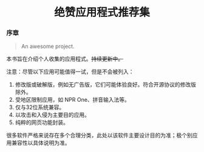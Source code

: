 <h1 align="center">绝赞应用程式推荐集</h1>

### 序章

> An awesome project.

本书旨在介绍个人收集的应用程式。~~持续更新中。~~

注意：尽管以下应用可能值得一试，但是不会被列入：

1. 修改版或破解版，例如无广告版，它们可能体验良好。符合开源协议的修改版除外。
2. 受地区限制应用，如 NPR One、拼音输入法等。
3. 仅与32位系统兼容。
4. 以攻击和入侵为主要目的应用。
5. 纯粹的网页功能封装。

很多软件严格来说存在多个合理分类，此处以该软件主要设计目的为准；极个别应用兼容性以具体说明为准。